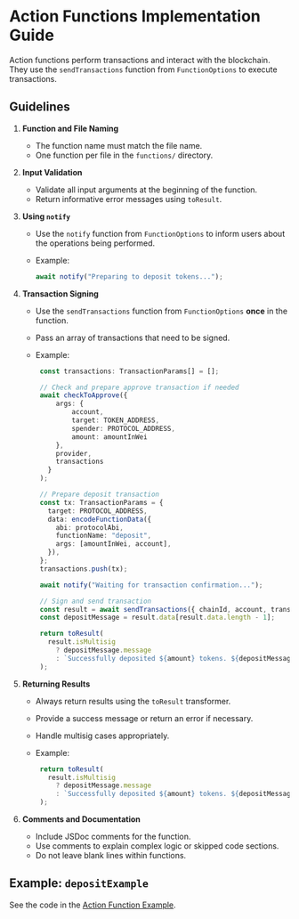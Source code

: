 # Action Functions Implementation Guide

Action functions perform transactions and interact with the blockchain. They use the `sendTransactions` function from `FunctionOptions` to execute transactions.

## Guidelines

1. **Function and File Naming**

   - The function name must match the file name.
   - One function per file in the `functions/` directory.

2. **Input Validation**

   - Validate all input arguments at the beginning of the function.
   - Return informative error messages using `toResult`.

3. **Using `notify`**

   - Use the `notify` function from `FunctionOptions` to inform users about the operations being performed.
   - Example:

     ```typescript
     await notify("Preparing to deposit tokens...");
     ```

4. **Transaction Signing**

   - Use the `sendTransactions` function from `FunctionOptions` **once** in the function.
   - Pass an array of transactions that need to be signed.
   - Example:

     ```typescript
      const transactions: TransactionParams[] = [];

      // Check and prepare approve transaction if needed
      await checkToApprove({
          args: {
              account,
              target: TOKEN_ADDRESS,
              spender: PROTOCOL_ADDRESS,
              amount: amountInWei
          },
          provider,
          transactions
        }
      );

      // Prepare deposit transaction
      const tx: TransactionParams = {
        target: PROTOCOL_ADDRESS,
        data: encodeFunctionData({
          abi: protocolAbi,
          functionName: "deposit",
          args: [amountInWei, account],
        }),
      };
      transactions.push(tx);

      await notify("Waiting for transaction confirmation...");

      // Sign and send transaction
      const result = await sendTransactions({ chainId, account, transactions });
      const depositMessage = result.data[result.data.length - 1];

      return toResult(
        result.isMultisig
          ? depositMessage.message
          : `Successfully deposited ${amount} tokens. ${depositMessage.message}`
      );
     ```

5. **Returning Results**

   - Always return results using the `toResult` transformer.
   - Provide a success message or return an error if necessary.
   - Handle multisig cases appropriately.
   - Example:

     ```typescript
      return toResult(
        result.isMultisig
          ? depositMessage.message
          : `Successfully deposited ${amount} tokens. ${depositMessage.message}`
      );
     ```

6. **Comments and Documentation**

   - Include JSDoc comments for the function.
   - Use comments to explain complex logic or skipped code sections.
   - Do not leave blank lines within functions.

## Example: `depositExample`

See the code in the [Action Function Example](action-function-example.md).
